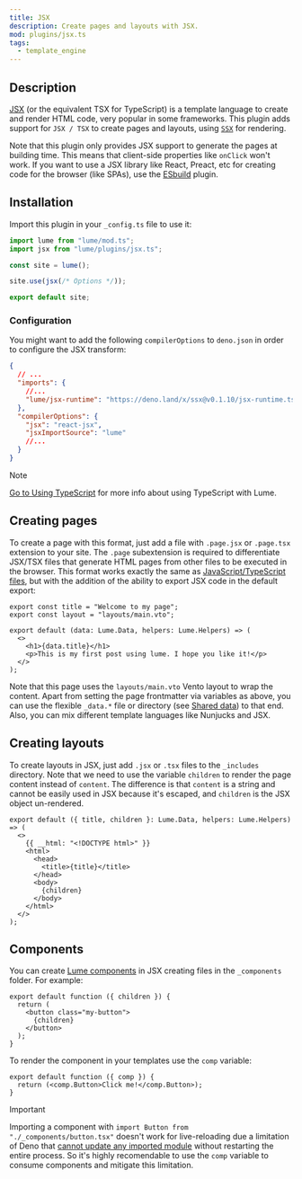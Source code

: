 ```yaml
---
title: JSX
description: Create pages and layouts with JSX.
mod: plugins/jsx.ts
tags:
  - template_engine
---
```


## Description

[JSX](https://facebook.github.io/jsx/) (or the equivalent TSX for TypeScript) is
a template language to create and render HTML code, very popular in some
frameworks. This plugin adds support for `JSX / TSX` to create pages and
layouts, using [`SSX`](https://github.com/oscarotero/ssx/) for rendering.

Note that this plugin only provides JSX support to generate the pages at
building time. This means that client-side properties like `onClick` won't work.
If you want to use a JSX library like React, Preact, etc for creating code for
the browser (like SPAs), use the [ESbuild](./esbuild.md) plugin.

## Installation

Import this plugin in your `_config.ts` file to use it:

```js
import lume from "lume/mod.ts";
import jsx from "lume/plugins/jsx.ts";

const site = lume();

site.use(jsx(/* Options */));

export default site;
```

### Configuration

You might want to add the following `compilerOptions` to `deno.json` in order to
configure the JSX transform:

<lume-code>

```json {title="deno.json"}
{
  // ...
  "imports": {
    //...
    "lume/jsx-runtime": "https://deno.land/x/ssx@v0.1.10/jsx-runtime.ts"
  },
  "compilerOptions": {
    "jsx": "react-jsx",
    "jsxImportSource": "lume"
    //...
  }
}
```

</lume-code>

> [!note]
>
> [Go to Using TypeScript](/docs/configuration/using-typescript/) for more info
> about using TypeScript with Lume.

## Creating pages

To create a page with this format, just add a file with `.page.jsx` or
`.page.tsx` extension to your site. The `.page` subextension is required to
differentiate JSX/TSX files that generate HTML pages from other files to be
executed in the browser. This format works exactly the same as
[JavaScript/TypeScript files](./modules.md), but with the addition of the
ability to export JSX code in the default export:

```tsx
export const title = "Welcome to my page";
export const layout = "layouts/main.vto";

export default (data: Lume.Data, helpers: Lume.Helpers) => (
  <>
    <h1>{data.title}</h1>
    <p>This is my first post using lume. I hope you like it!</p>
  </>
);
```

Note that this page uses the `layouts/main.vto` Vento layout to wrap the
content. Apart from setting the page frontmatter via variables as above, you can use the flexible `_data.*` file or directory (see [Shared data](../docs/creating-pages/shared-data.md)) to that end. Also, you can mix different template languages like Nunjucks and JSX.

## Creating layouts

To create layouts in JSX, just add `.jsx` or `.tsx` files to the `_includes`
directory. Note that we need to use the variable `children` to render the page
content instead of `content`. The difference is that `content` is a string and
cannot be easily used in JSX because it's escaped, and `children` is the JSX
object un-rendered.

```tsx
export default ({ title, children }: Lume.Data, helpers: Lume.Helpers) => (
  <>
    {{ __html: "<!DOCTYPE html>" }}
    <html>
      <head>
        <title>{title}</title>
      </head>
      <body>
        {children}
      </body>
    </html>
  </>
);
```

## Components

You can create [Lume components](../docs/core/components.md) in JSX creating
files in the `_components` folder. For example:

<lume-code>

```jsx{title="_components/button.tsx"}
export default function ({ children }) {
  return (
    <button class="my-button">
      {children}
    </button>
  );
}
```

</lume-code>

To render the component in your templates use the `comp` variable:

<lume-code>

```jsx{title="_includes/layout.tsx"}
export default function ({ comp }) {
  return (<comp.Button>Click me!</comp.Button>);
}
```

</lume-code>

> [!important]
>
> Importing a component with `import Button from "./_components/button.tsx"`
> doesn't work for live-reloading due a limitation of Deno that
> [cannot update any imported module](https://github.com/denoland/deno/issues/8327)
> without restarting the entire process. So it's highly recomendable to use the
> `comp` variable to consume components and mitigate this limitation.
